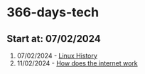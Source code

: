 # 366-days-tech

## **Start at:** 07/02/2024

 1. 07/02/2024 - [Linux History](01_a_historia_do_linux.md)
 2. 11/02/2024 - [How does the internet work](03_funcionamento_da_internet.md)